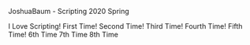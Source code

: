JoshuaBaum - Scripting 2020 Spring

I Love Scripting!
First Time!
Second Time!
Third Time!
Fourth Time!
Fifth Time!
6th Time
7th Time
8th Time